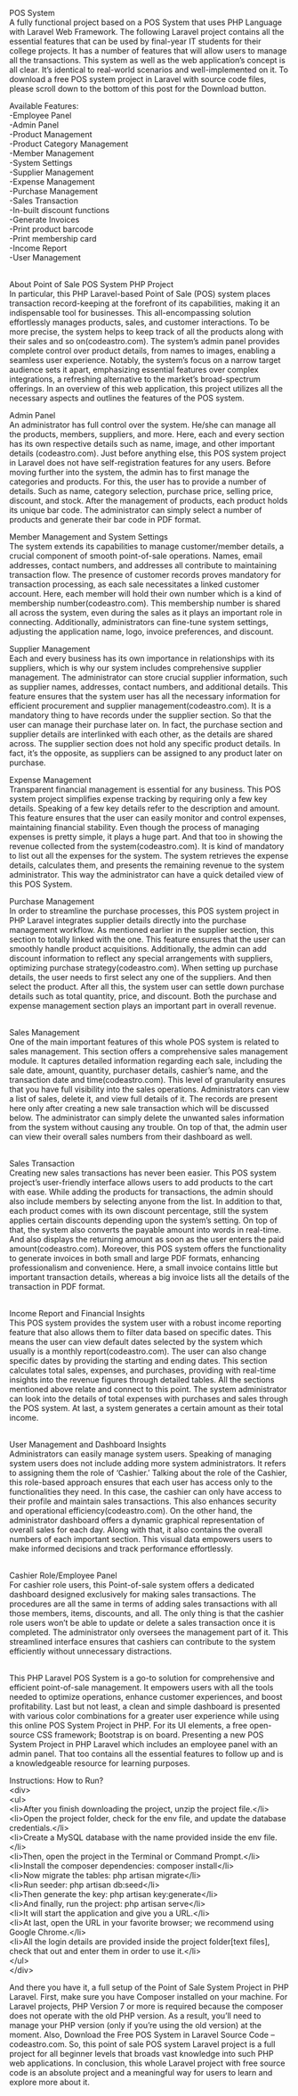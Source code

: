 <p>POS System<br />A fully functional project based on a POS System that uses PHP Language with Laravel Web Framework. The following Laravel project contains all the essential features that can be used by final-year IT students for their college projects. It has a number of features that will allow users to manage all the transactions. This system as well as the web application&rsquo;s concept is all clear. It&rsquo;s identical to real-world scenarios and well-implemented on it. To download a free POS system project in Laravel with source code files, please scroll down to the bottom of this post for the Download button.</p>
<p>Available Features:<br />-Employee Panel<br />-Admin Panel<br />-Product Management<br />-Product Category Management<br />-Member Management<br />-System Settings<br />-Supplier Management<br />-Expense Management<br />-Purchase Management<br />-Sales Transaction<br />-In-built discount functions<br />-Generate Invoices<br />-Print product barcode<br />-Print membership card<br />-Income Report<br />-User Management</p>
<p><br />About Point of Sale POS System PHP Project<br />In particular, this PHP Laravel-based Point of Sale (POS) system places transaction record-keeping at the forefront of its capabilities, making it an indispensable tool for businesses. This all-encompassing solution effortlessly manages products, sales, and customer interactions. To be more precise, the system helps to keep track of all the products along with their sales and so on(codeastro.com). The system&rsquo;s admin panel provides complete control over product details, from names to images, enabling a seamless user experience. Notably, the system&rsquo;s focus on a narrow target audience sets it apart, emphasizing essential features over complex integrations, a refreshing alternative to the market&rsquo;s broad-spectrum offerings. In an overview of this web application, this project utilizes all the necessary aspects and outlines the features of the POS system.</p>
<p>Admin Panel<br />An administrator has full control over the system. He/she can manage all the products, members, suppliers, and more. Here, each and every section has its own respective details such as name, image, and other important details (codeastro.com). Just before anything else, this POS system project in Laravel does not have self-registration features for any users. Before moving further into the system, the admin has to first manage the categories and products. For this, the user has to provide a number of details. Such as name, category selection, purchase price, selling price, discount, and stock. After the management of products, each product holds its unique bar code. The administrator can simply select a number of products and generate their bar code in PDF format.</p>
<p>Member Management and System Settings<br />The system extends its capabilities to manage customer/member details, a crucial component of smooth point-of-sale operations. Names, email addresses, contact numbers, and addresses all contribute to maintaining transaction flow. The presence of customer records proves mandatory for transaction processing, as each sale necessitates a linked customer account. Here, each member will hold their own number which is a kind of membership number(codeastro.com). This membership number is shared all across the system, even during the sales as it plays an important role in connecting. Additionally, administrators can fine-tune system settings, adjusting the application name, logo, invoice preferences, and discount.</p>
<p>Supplier Management<br />Each and every business has its own importance in relationships with its suppliers, which is why our system includes comprehensive supplier management. The administrator can store crucial supplier information, such as supplier names, addresses, contact numbers, and additional details. This feature ensures that the system user has all the necessary information for efficient procurement and supplier management(codeastro.com). It is a mandatory thing to have records under the supplier section. So that the user can manage their purchase later on. In fact, the purchase section and supplier details are interlinked with each other, as the details are shared across. The supplier section does not hold any specific product details. In fact, it&rsquo;s the opposite, as suppliers can be assigned to any product later on purchase.</p>
<p>Expense Management<br />Transparent financial management is essential for any business. This POS system project simplifies expense tracking by requiring only a few key details. Speaking of a few key details refer to the description and amount. This feature ensures that the user can easily monitor and control expenses, maintaining financial stability. Even though the process of managing expenses is pretty simple, it plays a huge part. And that too in showing the revenue collected from the system(codeastro.com). It is kind of mandatory to list out all the expenses for the system. The system retrieves the expense details, calculates them, and presents the remaining revenue to the system administrator. This way the administrator can have a quick detailed view of this POS System.</p>
<p>Purchase Management<br />In order to streamline the purchase processes, this POS system project in PHP Laravel integrates supplier details directly into the purchase management workflow. As mentioned earlier in the supplier section, this section to totally linked with the one. This feature ensures that the user can smoothly handle product acquisitions. Additionally, the admin can add discount information to reflect any special arrangements with suppliers, optimizing purchase strategy(codeastro.com). When setting up purchase details, the user needs to first select any one of the suppliers. And then select the product. After all this, the system user can settle down purchase details such as total quantity, price, and discount. Both the purchase and expense management section plays an important part in overall revenue.</p>
<p><br />Sales Management<br />One of the main important features of this whole POS system is related to sales management. This section offers a comprehensive sales management module. It captures detailed information regarding each sale, including the sale date, amount, quantity, purchaser details, cashier&rsquo;s name, and the transaction date and time(codeastro.com). This level of granularity ensures that you have full visibility into the sales operations. Administrators can view a list of sales, delete it, and view full details of it. The records are present here only after creating a new sale transaction which will be discussed below. The administrator can simply delete the unwanted sales information from the system without causing any trouble. On top of that, the admin user can view their overall sales numbers from their dashboard as well.</p>
<p><br />Sales Transaction<br />Creating new sales transactions has never been easier. This POS system project&rsquo;s user-friendly interface allows users to add products to the cart with ease. While adding the products for transactions, the admin should also include members by selecting anyone from the list. In addition to that, each product comes with its own discount percentage, still the system applies certain discounts depending upon the system&rsquo;s setting. On top of that, the system also converts the payable amount into words in real-time. And also displays the returning amount as soon as the user enters the paid amount(codeastro.com). Moreover, this POS system offers the functionality to generate invoices in both small and large PDF formats, enhancing professionalism and convenience. Here, a small invoice contains little but important transaction details, whereas a big invoice lists all the details of the transaction in PDF format.</p>
<p><br />Income Report and Financial Insights<br />This POS system provides the system user with a robust income reporting feature that also allows them to filter data based on specific dates. This means the user can view default dates selected by the system which usually is a monthly report(codeastro.com). The user can also change specific dates by providing the starting and ending dates. This section calculates total sales, expenses, and purchases, providing with real-time insights into the revenue figures through detailed tables. All the sections mentioned above relate and connect to this point. The system administrator can look into the details of total expenses with purchases and sales through the POS system. At last, a system generates a certain amount as their total income.</p>
<p><br />User Management and Dashboard Insights<br />Administrators can easily manage system users. Speaking of managing system users does not include adding more system administrators. It refers to assigning them the role of &lsquo;Cashier.&rsquo; Talking about the role of the Cashier, this role-based approach ensures that each user has access only to the functionalities they need. In this case, the cashier can only have access to their profile and maintain sales transactions. This also enhances security and operational efficiency(codeastro.com). On the other hand, the administrator dashboard offers a dynamic graphical representation of overall sales for each day. Along with that, it also contains the overall numbers of each important section. This visual data empowers users to make informed decisions and track performance effortlessly.</p>
<p><br />Cashier Role/Employee Panel<br />For cashier role users, this Point-of-sale system offers a dedicated dashboard designed exclusively for making sales transactions. The procedures are all the same in terms of adding sales transactions with all those members, items, discounts, and all. The only thing is that the cashier role users won&rsquo;t be able to update or delete a sales transaction once it is completed. The administrator only oversees the management part of it. This streamlined interface ensures that cashiers can contribute to the system efficiently without unnecessary distractions.</p>
<p><br />This PHP Laravel POS System is a go-to solution for comprehensive and efficient point-of-sale management. It empowers users with all the tools needed to optimize operations, enhance customer experiences, and boost profitability. Last but not least, a clean and simple dashboard is presented with various color combinations for a greater user experience while using this online POS System Project in PHP. For its UI elements, a free open-source CSS framework; Bootstrap is on board. Presenting a new POS System Project in PHP Laravel which includes an employee panel with an admin panel. That too contains all the essential features to follow up and is a knowledgeable resource for learning purposes.</p>
<p>Instructions: How to Run?<br />&lt;div&gt;<br />&lt;ul&gt;<br />&lt;li&gt;After you finish downloading the project, unzip the project file.&lt;/li&gt;<br />&lt;li&gt;Open the project folder, check for the env file, and update the database credentials.&lt;/li&gt;<br />&lt;li&gt;Create a MySQL database with the name provided inside the env file.&lt;/li&gt;<br />&lt;li&gt;Then, open the project in the Terminal or Command Prompt.&lt;/li&gt;<br />&lt;li&gt;Install the composer dependencies: composer install&lt;/li&gt;<br />&lt;li&gt;Now migrate the tables: php artisan migrate&lt;/li&gt;<br />&lt;li&gt;Run seeder: php artisan db:seed&lt;/li&gt;<br />&lt;li&gt;Then generate the key: php artisan key:generate&lt;/li&gt;<br />&lt;li&gt;And finally, run the project: php artisan serve&lt;/li&gt;<br />&lt;li&gt;It will start the application and give you a URL.&lt;/li&gt;<br />&lt;li&gt;At last, open the URL in your favorite browser; we recommend using Google Chrome.&lt;/li&gt;<br />&lt;li&gt;All the login details are provided inside the project folder[text files], check that out and enter them in order to use it.&lt;/li&gt;<br />&lt;/ul&gt;<br />&lt;/div&gt;</p>
<p>And there you have it, a full setup of the Point of Sale System Project in PHP Laravel. First, make sure you have Composer installed on your machine. For Laravel projects, PHP Version 7 or more is required because the composer does not operate with the old PHP version. As a result, you&rsquo;ll need to manage your PHP version (only if you&rsquo;re using the old version) at the moment. Also, Download the Free POS System in Laravel Source Code &ndash; codeastro.com. So, this point of sale POS system Laravel project is a full project for all beginner levels that broads vast knowledge into such PHP web applications. In conclusion, this whole Laravel project with free source code is an absolute project and a meaningful way for users to learn and explore more about it.</p>